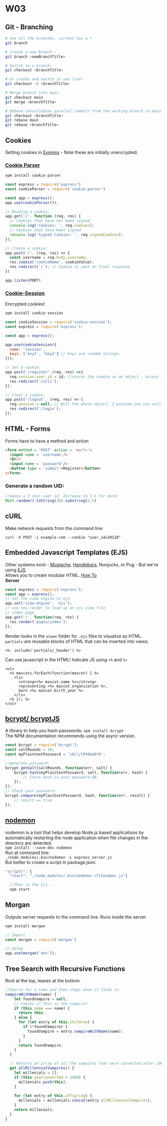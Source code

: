 # W03

  ## Git - Branching
```bash
# See all the branches, current has a *
git branch

# create a new branch :
git branch <newBranchTitle>

# Switch to a branch:
git checkout <branchTitle>

# or create and switch in one line!
git checkout -b <branchTitle>

# Merge branch into main
git checkout main
git merge <branchTitle>

# Rebase consolidates parallel commits from the working branch to main:
git checkout <branchTitle>
git rebase main
git rebase <branchTitle>
```
## Cookies
Setting cookies in [Express](https://expressjs.com/en/api.html#res.cookie) - Note these are initially unencrypted.
### [Cookie Parser](https://github.com/expressjs/cookie-parser)
``` js 
npm install cookie-parser

const express = require('express')
const cookieParser = require('cookie-parser')

const app = express();
app.use(cookieParser());

// Reading a cookie:
app.get('/', function (req, res) {
  // Cookies that have not been signed
  console.log('Cookies: ', req.cookies);
  // Cookies that have been signed
  console.log('Signed Cookies: ', req.signedCookies);
});

// Create a cookie:
app.post('/', (req, res) => {
  const username = req.body.username;
  res.cookie('cookieName', cookieValue); 
  res.redirect(`/`); // Cookie is sent on final response.
})

app.listen(PORT)
```

### [Cookie-Session](https://github.com/expressjs/cookie-session)
Encrypted cookies!
```js
npm install cookie-session

const cookieSession = require('cookie-session');
const express = require('express');

const app = express();

app.use(cookieSession({
  name: 'session',
  keys: ['key1', 'key2'] // Keys are random strings.
}));

// Set a cookie:
app.post('/register',(req, res) =>{
  req.session.user_id = id; //stores the cookie as an object - access its properties with dot format.
  res.redirect('/urls');
});

// Clear a cookie:
app.post('/logout', (req, res) => {
  req.session = null; // Null the whole object, I presume you can nullify specific properties.
  res.redirect(`/login`);
});
```




## HTML - Forms
Forms have to have a method and action
```html
<form method = 'POST' action = '<url>'>
  <input name = 'username'/>
  <br/>
  <input name = 'password'/>
  <button type = 'submit'>Register</button>
</form>
```

### Generate a random UID:
```js 
//makes a 3 char user id. Increase to 2,n for more!
Math.random().toString(36).substring(2,5)
```




## cURL
Make network requests from the command line:
```
curl -X POST -i example.com --cookie "user_id=20126"
```

## Embedded Javascript Templates (EJS)
Other systems exist - [Mustache](https://mustache.github.io/), [Handlebars](https://handlebarsjs.com/), Nunjucks, or Pug - But we're using [EJS](https://ejs.co/).\
Allows you to create modular HTML. [How To](https://www.digitalocean.com/community/tutorials/how-to-use-ejs-to-template-your-node-application)\
**Server**
```js
const express = require('express');
const app = express();
// set the view engine to ejs
app.set('view engine', 'ejs');
// use res.render to load up an ejs view file
// index page
app.get('/', function(req, res) {
  res.render('pages/index');
});
```
Render looks in the `views` folder for `.ejs` files to visualize as HTML.\
`partials` are reusable blocks of HTML that can be inserted into views. 
```
<%- include('partials/_header') %>
```

Can use javascript in the HTML! Indicate JS using `<%` and `%>`
```
<ul>
  <% mascots.forEach(function(mascot) { %>
    <li>
      <strong><%= mascot.name %></strong>
      representing <%= mascot.organization %>,
      born <%= mascot.birth_year %>
    </li>
  <% }); %>
</ul>
```

## [bcrypt/ bcryptJS](https://www.npmjs.com/package/bcrypt)
A library to help you hash passwords:
`npm install bcrypt`\
The NPM documentation recommends using the async version.

```js
const bcrypt = require('bcrypt');
const saltRounds = 10;
const myPlaintextPassword = 's0/\/\P4$$w0rD';

//generate password:
bcrypt.genSalt(saltRounds, function(err, salt) {
    bcrypt.hash(myPlaintextPassword, salt, function(err, hash) {
        // Store hash in your password DB.
    });
});
// Check your password:
bcrypt.compare(myPlaintextPassword, hash, function(err, result) {
    // result == true
});
```


## [nodemon](https://www.npmjs.com/package/nodemon)
nodemon is a tool that helps develop Node.js based applications by automatically restarting the node application when file changes in the directory are detected.\
`npm install --save-dev nodemon`\
Run at command line:\
`./node_modules/.bin/nodemon -L express_server.js`\
But better to create a script in package.json:
```jsx
"scripts": {
  "start": "./node_modules/.bin/nodemon <filename>.js"}

  //Then in the CLI..
  npm start
  ```


## Morgan
Outputs server requests to the command line. Runs inside the server.
 ```js
npm install morgan

 // Import
 const morgan = require('morgan')

// Setup
 app.use(morgan('dev'));
 ```

## Tree Search with Recursive Functions
Root at the top, leaves at the bottom.

```js
//Search for a name and then stops when it finds it:
vampireWithName(name) {
    let foundVampire = null;
    // Checks if this is the vampire?
    if (this.name === name) {
      return this;
    } else {
      for (let entry of this.children) {
        if (!foundVampire) {
          foundVampire = entry.vampireWithName(name);
        }
      }
      return foundVampire;
    }
  }
```
```js
  // Returns an array of all the vampires that were converted after 1980
  get allMillennialVampires() {
    let millenials = [];
    if (this.yearConverted > 1980) {
      millenials.push(this);
    }
   
    for (let entry of this.offspring) {
      millenials = millenials.concat(entry.allMillennialVampires);
    }
    return millenials;
  }
}
```
